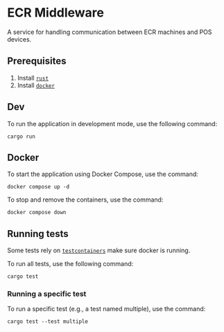 # ECR Middleware

A service for handling communication between ECR machines and POS devices.

## Prerequisites

1. Install [`rust`]
2. Install [`docker`]

## Dev

To run the application in development mode, use the following command:

```
cargo run
```

## Docker

To start the application using Docker Compose, use the command:

```
docker compose up -d
```

To stop and remove the containers, use the command:

```
docker compose down
```

## Running tests

Some tests rely on [`testcontainers`] make sure docker is running.

To run all tests, use the following command:

```
cargo test
```

### Running a specific test

To run a specific test (e.g., a test named multiple), use the command:

```
cargo test --test multiple
```

[`rust`]: https://www.rust-lang.org/tools/install
[`docker`]: https://docs.docker.com/engine/install/
[`testcontainers`]: https://docs.rs/crate/testcontainers/latest
